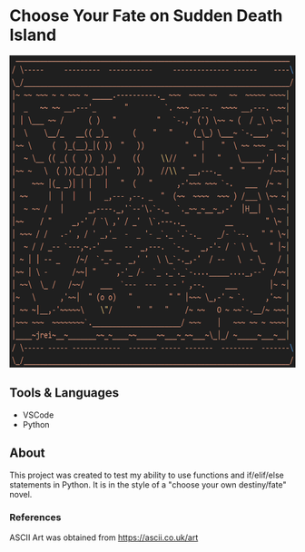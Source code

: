 # Choose Your Fate on Sudden Death Island
<img src="https://github.com/two-suns/treasure_island/blob/main/images/ascii_map.png" height="550px" width="950px">

## Tools & Languages
- VSCode
- Python

## About
This project was created to test my ability to use functions and if/elif/else statements in Python. It is in the style of a "choose your own destiny/fate" novel.

### References
ASCII Art was obtained from https://ascii.co.uk/art
